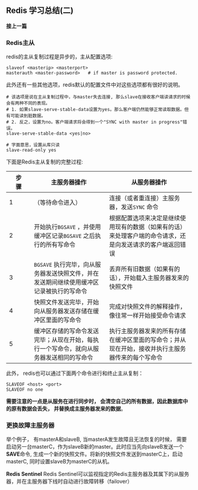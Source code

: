 ## Redis 学习总结(二)

**接上一篇**

### Redis主从

redis的主从复制过程是异步的，主从配置选项:

```
slaveof <masterip> <masterport>  
masterauth <master-password>   # if master is password protected.
```

此外还有一些其他选项，redis默认的配置文件中对这些选项都有很好的说明。

```
# 该选项是说在主从复制过程中，与master失去连接, 那么slave在接收客户端读请求的时候会有两种不同的表现。
# 1. 如果slave-serve-stable-data设置为yes。那么客户端仍然能够正常读取数据。但有可能读到脏数据。
# 2. 反之，设置为no。客户端请求将会得到一个"SYNC with master in progress"错误。
slave-serve-stable-data <yes|no>

# 字面意思，设置从库只读
slave-read-only yes
```

下面是Redis主从复制的完整过程:

| 步　　骤 | 主服务器操作                                                 | 从服务器操作                                                 |
| -------- | ------------------------------------------------------------ | ------------------------------------------------------------ |
| 1        | （等待命令进入）                                             | 连接（或者重连接）主服务器，发送`SYNC`  命令                 |
| 2        | 开始执行`BGSAVE`  ，并使用缓冲区记录`BGSAVE`  之后执行的所有写命令 | 根据配置选项来决定是继续使用现有的数据（如果有的话）来处理客户端的命令请求，还是向发送请求的客户端返回错误 |
| 3        | `BGSAVE`  执行完毕，向从服务器发送快照文件，并在发送期间继续使用缓冲区记录被执行的写命令 | 丢弃所有旧数据（如果有的话），开始载入主服务器发来的快照文件 |
| 4        | 快照文件发送完毕，开始向从服务器发送存储在缓冲区里面的写命令 | 完成对快照文件的解释操作，像往常一样开始接受命令请求         |
| 5        | 缓冲区存储的写命令发送完毕；从现在开始，每执行一个写命令，就向从服务器发送相同的写命令 | 执行主服务器发来的所有存储在缓冲区里面的写命令；并从现在开始，接收并执行主服务器传来的每个写命令 |

此外， redis也可以通过下面两个命令进行和终止主从复制：

```
SLAVEOF <host> <port>
SLAVEOF no one
```



**需要注意的一点是从服务在进行同步时， 会清空自己的所有数据，因此数据库中的原有数据会丢失， 并替换成主服务器发来的数据**。



### 更换故障主服务器

举个例子， 有masterA和slaveB, 当masterA发生故障且无法恢复的时候， 需要启动另一台masterC，作为slaveB新的master。此时应当先向slaveB发送一个**SAVE**命令, 生成一个新的快照文件。将新的快照文件发送到masterC上，启动masterC, 同时设置slaveB为masterC的从机。

**Redis Sentinel** Redis Sentinel可以监视指定的Redis主服务器及其属下的从服务器，并在主服务器下线时自动进行故障转移（failover）